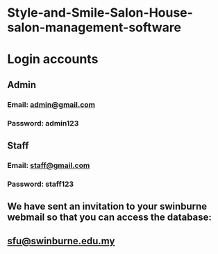 # Style-and-Smile-Salon-House-salon-management-software

# Login accounts
## Admin
### Email: admin@gmail.com
### Password: admin123

## Staff
### Email: staff@gmail.com
### Password: staff123


## We have sent an invitation to your swinburne webmail so that you can access the database:
## sfu@swinburne.edu.my
